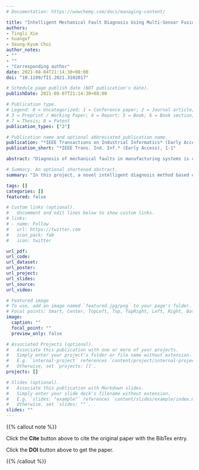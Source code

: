 ```yaml
---
# Documentation: https://wowchemy.com/docs/managing-content/

title: "Intelligent Mechanical Fault Diagnosis Using Multi-Sensor Fusion and Convolution Neural Network"
authors:
- Tingli Xie
- huangxf
- Seung-Kyum Choi
author_notes:
- ""
- ""
- "Corresponding author"
date: 2021-08-04T21:14:30+08:00
doi: "10.1109/TII.2021.3102017"

# Schedule page publish date (NOT publication's date).
publishDate: 2021-08-07T21:14:30+08:00

# Publication type.
# Legend: 0 = Uncategorized; 1 = Conference paper; 2 = Journal article;
# 3 = Preprint / Working Paper; 4 = Report; 5 = Book; 6 = Book section;
# 7 = Thesis; 8 = Patent
publication_types: ["2"]

# Publication name and optional abbreviated publication name.
publication: "*IEEE Transactions on Industrial Informatics* (Early Access), 1-1"
publication_short: "*IEEE Trans. Ind. Inf.* (Early Access), 1-1"

abstract: "Diagnosis of mechanical faults in manufacturing systems is critical for ensuring safety and saving costs. With the development of data transmission and sensor technologies, measuring systems can acquire massive amounts of multi-sensor data. Although Deep-Learning (DL) provides an end-to-end way to address the drawbacks of traditional methods, it is necessary to do deep research on an intelligent fault diagnosis method based on Multi-Sensor Data. In this project, a novel intelligent diagnosis method based on Multi-Sensor Fusion (MSF) and Convolutional Neural Network (CNN) is explored. Firstly, a Multi-Signals-to-RGB-Image conversion method based on Principal Component Analysis (PCA) is applied to fuse multi-signal data into three-channel RGB images. Then, an improved CNN with residual networks is proposed, which can balance the relationship between computational cost and accuracy. Two datasets are used to verify the effectiveness of the proposed method. The results show the proposed method outperforms other DL-based methods in terms of accuracy."

# Summary. An optional shortened abstract.
summary: "In this project, a novel intelligent diagnosis method based on Multi-Sensor Fusion (MSF) and Convolutional Neural Network (CNN) is explored."

tags: []
categories: []
featured: false

# Custom links (optional).
#   Uncomment and edit lines below to show custom links.
# links:
# - name: Follow
#   url: https://twitter.com
#   icon_pack: fab
#   icon: twitter

url_pdf:
url_code:
url_dataset:
url_poster:
url_project:
url_slides:
url_source:
url_video:

# Featured image
# To use, add an image named `featured.jpg/png` to your page's folder. 
# Focal points: Smart, Center, TopLeft, Top, TopRight, Left, Right, BottomLeft, Bottom, BottomRight.
image:
  caption: ""
  focal_point: ""
  preview_only: false

# Associated Projects (optional).
#   Associate this publication with one or more of your projects.
#   Simply enter your project's folder or file name without extension.
#   E.g. `internal-project` references `content/project/internal-project/index.md`.
#   Otherwise, set `projects: []`.
projects: []

# Slides (optional).
#   Associate this publication with Markdown slides.
#   Simply enter your slide deck's filename without extension.
#   E.g. `slides: "example"` references `content/slides/example/index.md`.
#   Otherwise, set `slides: ""`.
slides: ""
---
```


{{% callout note %}}

Click the **Cite** button above to cite the original paper with the BibTex entry.

Click the **DOI** button above to get the paper.

{{% /callout %}}
